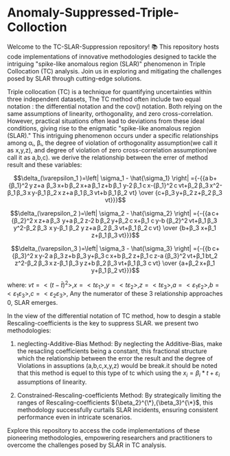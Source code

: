 # Anomaly-Suppressed-Triple-Colloction
Welcome to the TC-SLAR-Suppression repository! 📚 This repository hosts code implementations of innovative methodologies designed to tackle the intriguing "spike-like anomalous region (SLAR)" phenomenon in Triple Collocation (TC) analysis. Join us in exploring and mitigating the challenges posed by SLAR through cutting-edge solutions.

Triple collocation (TC) is a technique for quantifying uncertainties within three independent datasets, The TC method often include two equal notation : the differential notation and the cov() notation. Both relying on the same assumptions of linearity, orthogonality, and zero cross-correlation. However, practical situations often lead to deviations from these ideal conditions, giving rise to the enigmatic "spike-like anomalous region (SLAR)." This intriguing phenomenon occurs under a specific relationships among αᵢ, βᵢ, the degree of violation of orthogonality assumption(we call it as x,y,z), and degree of violation of zero cross-correlation assumption(we call it as a,b,c). we derive the relationship between the errer of method result and these variables:

$$\delta_(\varepsilon_1 )=\left| \sigma_1 - \hat{\sigma_1} \right| ={-{{a b+{β_1}^2 y z+a  β_3 x+b β_2 x+a β_1 z+b β_1 y-2 β_1 c x-{β_1}^2 c vt+β_2 β_3 x^2-β_1 β_3 x y-β_1 β_2 x z+a β_1 β_3 vt+b β_1 β_2 vt} \over {c+β_3 y+β_2 z+β_2 β_3 vt}}}$$

$$\delta_(\varepsilon_2 )=\left| \sigma_2 - \hat{\sigma_2} \right| ={-{{a c+ {β_2}^2 x z+a β_3  y+a β_2 z-2 b β_2 y+β_2 c x+β_1 c y-b {β_2}^2 vt+β_1 β_3  y^2-β_2 β_3  x y-β_1 β_2 y z+a β_2 β_3 vt+β_1 β_2 c vt} \over {b+β_3 x+β_1 z+β_1 β_3 vt}}}$$

$$\delta_(\varepsilon_3 )=\left| \sigma_3 - \hat{\sigma_3} \right| ={-{{b c+{β_3}^2 x y-2 a β_3 z+b β_3 y+β_3 c x+b β_2 z+β_1 c z-a {β_3}^2 vt+β_1 bt_2 z^2-β_2 β_3 x z-β_1 β_3 y z+b β_2 β_3 vt+β_1 β_3 c vt} \over {a+β_2 x+β_1 y+β_1 β_2 vt}}}$$

where: $vt=<(t-\bar{t})^2>, x=<{t \varepsilon_1}>, y=<{t \varepsilon_2}>, z=<{t \varepsilon_3}>, a=<{\varepsilon_1 \varepsilon_2}>, b=<{\varepsilon_1 \varepsilon_3}>, c=<{\varepsilon_2 \varepsilon_3}>$, 
Any the numerator of these 3 relationship approaches 0, SLAR emerges.


 In the view of the differential notation of TC method, how to desgin a stable Rescaling-coefficients is the key to suppress SLAR. we present two methodologies:
1. neglecting-Additive-Bias Method: By neglecting the Additive-Bias, make the resacling coefficients being a constant, this fractional structure which the relationship between 
the error the result and the degree of Violations in assuptions (a,b,c,x,y,z) would be break.it should be noted that this method is equel to this type of tc which using the $x_i = \beta_i*t + \varepsilon_i$ assumptions of linearity.

2. Constrained-Rescaling-coefficients Method: By strategically limiting the ranges of Rescaling-coefficients ${\beta_2}^{\*},{\beta_3}^{\*}$, this methodology successfully curtails SLAR incidents, ensuring consistent performance even in intricate scenarios.

Explore this repository to access the code implementations of these pioneering methodologies, empowering researchers and practitioners to overcome the challenges posed by SLAR in TC analysis.
